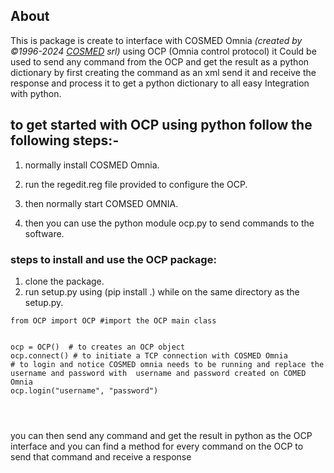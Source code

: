 ## About
This is package is create to interface with COSMED Omnia *(created by ©1996-2024 [COSMED](https://www.cosmed.com/en/) srl)* using OCP (Omnia control protocol) it Could be used to send any command from the OCP and get the result as a python dictionary by first creating the command as an xml send it and receive the response and process it to get a python dictionary to all easy Integration with python.


## to get started with OCP using python follow the following steps:-

1. normally install COSMED Omnia.

2. run the regedit.reg file provided to configure the OCP.

3. then normally start COMSED OMNIA.

4. then you can use the python module ocp.py to send commands to the software.

  
  
### steps to install and use the OCP package:
1. clone the package.
2. run setup.py using (pip install .) while on the same directory as the setup.py.




```
from OCP import OCP #import the OCP main class


ocp = OCP()  # to creates an OCP object
ocp.connect() # to initiate a TCP connection with COSMED Omnia
# to login and notice COSMED omnia needs to be running and replace the username and password with  username and password created on COMED Omnia 
ocp.login("username", "password")




```


you can then send any command and get the result in python as the OCP interface and you can find a
method for every command on the OCP to send that command and receive a response











